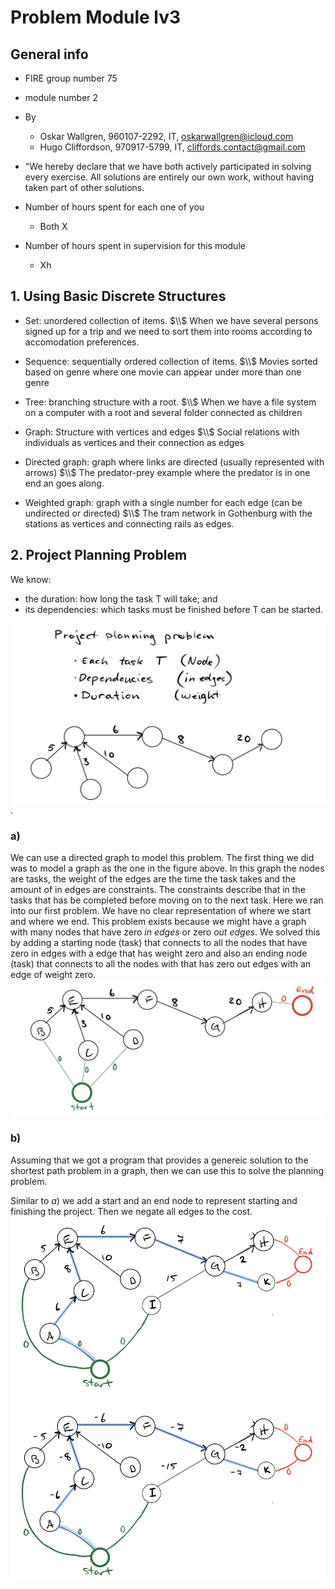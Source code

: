 # Problem Module lv3
## General info
* FIRE group number 75
* module number 2
* By
  - Oskar Wallgren, 960107-2292, IT, oskarwallgren@icloud.com
  - Hugo Cliffordson, 970917-5799, IT, cliffords.contact@gmail.com

* "We hereby declare that we have both actively participated in solving every exercise. All solutions are entirely our own work, without having taken part of other solutions.
* Number of hours spent for each one of you
  - Both X
* Number of hours spent in supervision for this module
  - Xh 

## 1. Using Basic Discrete Structures
- Set: unordered collection of items. $\\$ 
When we have several persons signed up for a trip and we need to sort them into rooms according to accomodation preferences.


- Sequence: sequentially ordered collection of items. $\\$ 
  Movies sorted based on genre where one movie can appear under more than one genre
- Tree: branching structure with a root. $\\$ 
  When we have a file system on a computer with a root and several folder connected as children
- Graph: Structure with vertices and edges $\\$
  Social relations with individuals as vertices and their connection as edges
- Directed graph: graph where links are directed (usually represented with arrows) $\\$
  The predator-prey example where the predator is in one end an goes along. 
- Weighted graph: graph with a single number for each edge (can be undirected or directed) $\\$ The tram network in Gothenburg with the stations as vertices and connecting rails as edges.

## 2. Project Planning Problem
We know:
- the duration: how long the task T will take; and
- its dependencies: which tasks must be finished before T can be started.

![](up1fig1.jpeg).

### a) 
We can use a directed graph to model this problem. The first thing we did was to model a graph as the one in the figure above. In this graph the nodes are tasks, the weight of the edges are the time the task takes and the amount of in edges are constraints. The constraints describe that in the tasks that has be completed before moving on to the next task. Here we ran into our first problem. We have no clear representation of where we start and where we end. This problem exists because we might have a graph with many nodes that have zero *in edges* or zero *out edges*. 
We solved this by adding a starting node (task) that connects to all the nodes that have zero in edges with a edge that has weight zero and also an ending node (task) that connects to all the nodes with that has zero out edges with an edge of weight zero.
![](up2agraph.jpeg)
### b)
Assuming that we got a program that provides a genereic solution to the shortest path problem in a graph, then we can use this to solve the planning problem. 

Similar to $a)$ we add a start and an end node to represent starting and finishing the project. Then we negate all edges to the cost.
![](up2bgraph.jpeg)

